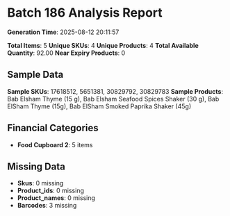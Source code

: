 # Batch 186 Analysis Report

**Generation Time**: 2025-08-12 20:11:57

**Total Items**: 5
**Unique SKUs**: 4
**Unique Products**: 4
**Total Available Quantity**: 92.00
**Near Expiry Products**: 0

## Sample Data
**Sample SKUs**: 17618512, 5651381, 30829792, 30829783
**Sample Products**: Bab Elsham Thyme (15 g), Bab Elsham Seafood Spices Shaker (30 g), Bab ElSham Thyme (15g), Bab ElSham Smoked Paprika Shaker (45g)

## Financial Categories
- **Food Cupboard 2**: 5 items

## Missing Data
- **Skus**: 0 missing
- **Product_ids**: 0 missing
- **Product_names**: 0 missing
- **Barcodes**: 3 missing

